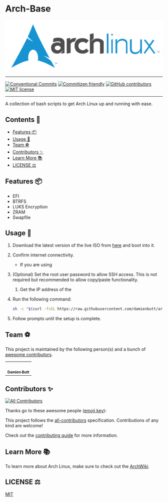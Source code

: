 # Arch-Base

<div align="center">
    <img align="center" src="./assets/img/archlinux-logo-dark-scalable.518881f04ca9.svg" alt="archlinux-logo" />
</div>

---

[![Conventional Commits](https://img.shields.io/badge/Conventional%20Commits-1.0.0-%23FE5196?logo=conventionalcommits&logoColor=white)](https://conventionalcommits.org)
[![Commitizen friendly](https://img.shields.io/badge/commitizen-friendly-brightgreen.svg)](http://commitizen.github.io/cz-cli/)
[![GitHub contributors](https://img.shields.io/github/contributors/damienbutt/arch-base)](#contributors)
[![MIT license](https://img.shields.io/badge/License-MIT-blue.svg)](LICENSE)

---

A collection of bash scripts to get Arch Linux up and running with ease.

<!-- This is a slightly opinionated setup that uses an EFI boot partition and a BTRFS root partition encrypted with LUKS. There is no swap partition. Swap is provided using the combination of a 2GB swapfile and 1GB of ZRAM. The ZRAM will be the priority swap space before anything is written to the swapfile on disk. -->

<!-- START doctoc generated TOC please keep comment here to allow auto update -->
<!-- DON'T EDIT THIS SECTION, INSTEAD RE-RUN doctoc TO UPDATE -->

## Contents 📖

-   [Features :package:](#features-package)
-   [Usage :rocket:](#usage-rocket)
-   [Team :soccer:](#team-soccer)
-   [Contributors :sparkles:](#contributors-sparkles)
-   [Learn More :books:](#learn-more-books)
-   [LICENSE :balance_scale:](#license-balance_scale)

<!-- END doctoc generated TOC please keep comment here to allow auto update -->

<!-- ## Minimum Recommended Hardware

-   2 CPU Cores
-   2GB RAM. 1GB will be reserved for ZRAM swap.
-   10GB HDD. 2GB will be reserved for swap. -->

## Features :package:

-   EFI
-   BTRFS
-   LUKS Encryption
-   ZRAM
-   Swapfile

## Usage :rocket:

1. Download the latest version of the live ISO from [here](https://www.archlinux.org/download/) and boot into it.
2. Confirm internet connectivity.
    - If you are using
3. (Optional) Set the root user password to allow SSH access. This is not required but recommended to allow copy/paste functionality.
    1. Get the IP address of the
4. Run the following command:

    ```bash
    sh -c "$(curl -fsSL https://raw.githubusercontent.com/damienbutt/arch-base/master/install.sh)"
    ```

5. Follow prompts until the setup is complete.

## Team :soccer:

This project is maintained by the following person(s) and a bunch of [awesome contributors](https://github.com/damienbutt/arch-base/graphs/contributors).

<table>
    <tr>
        <td align="center">
            <a href="https://github.com/damienbutt">
                <img src="https://avatars.githubusercontent.com/damienbutt?v=4?s=100" width="100px;" alt=""/>
                <br />
                <sub><b>Damien Butt</b></sub>
            </a>
            <br />
        </td>
    </tr>
</table>

## Contributors :sparkles:

<!-- ALL-CONTRIBUTORS-BADGE:START - Do not remove or modify this section -->

[![All Contributors](https://img.shields.io/badge/all_contributors-1-orange.svg?style=flat-square)](#contributors-)

<!-- ALL-CONTRIBUTORS-BADGE:END -->

Thanks go to these awesome people ([emoji key](https://allcontributors.org/docs/en/emoji-key)):

<!-- ALL-CONTRIBUTORS-LIST:START - Do not remove or modify this section -->
<!-- prettier-ignore-start -->
<!-- markdownlint-disable -->

<!-- markdownlint-restore -->
<!-- prettier-ignore-end -->

<!-- ALL-CONTRIBUTORS-LIST:END -->

This project follows the [all-contributors](https://allcontributors.org) specification.
Contributions of any kind are welcome!

Check out the [contributing guide](CONTRIBUTING.md) for more information.

## Learn More :books:

To learn more about Arch Linux, make sure to check out the [ArchWiki](https://wiki.archlinux.org/index.php/Main_Page).

## LICENSE :balance_scale:

[MIT](LICENSE)
